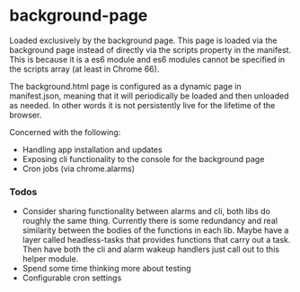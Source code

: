# background-page
Loaded exclusively by the background page. This page is loaded via the background page instead of directly via the scripts property in the manifest. This is because it is a es6 module and es6 modules cannot be specified in the scripts array (at least in Chrome 66).

The background.html page is configured as a dynamic page in manifest.json, meaning that it will periodically be loaded and then unloaded as needed. In other words it is not persistently live for the lifetime of the browser.

Concerned with the following:
* Handling app installation and updates
* Exposing cli functionality to the console for the background page
* Cron jobs (via chrome.alarms)

### Todos
* Consider sharing functionality between alarms and cli, both libs do roughly the same thing. Currently there is some redundancy and real similarity between the bodies of the functions in each lib. Maybe have a layer called headless-tasks that provides functions that carry out a task. Then have both the cli and alarm wakeup handlers just call out to this helper module.
* Spend some time thinking more about testing
* Configurable cron settings
